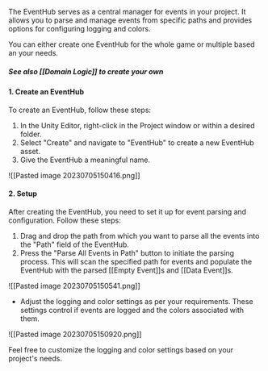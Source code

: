 The EventHub serves as a central manager for events in your project. It allows you to parse and manage events from specific paths and provides options for configuring logging and colors.

You can either create one EventHub for the whole game or multiple based an your needs.

##### See also [[Domain Logic]] to create your own

#### 1. Create an EventHub

To create an EventHub, follow these steps:

1. In the Unity Editor, right-click in the Project window or within a desired folder.
2. Select "Create" and navigate to "EventHub" to create a new EventHub asset.
3. Give the EventHub a meaningful name.

![[Pasted image 20230705150416.png]]

#### 2. Setup

After creating the EventHub, you need to set it up for event parsing and configuration. Follow these steps:

1. Drag and drop the path from which you want to parse all the events into the "Path" field of the EventHub.
2. Press the "Parse All Events in Path" button to initiate the parsing process. This will scan the specified path for events and populate the EventHub with the parsed [[Empty Event]]s and [[Data Event]]s.

![[Pasted image 20230705150541.png]]

- Adjust the logging and color settings as per your requirements. These settings control if events are logged and the colors associated with them.

![[Pasted image 20230705150920.png]]

Feel free to customize the logging and color settings based on your project's needs.
